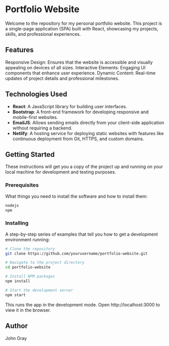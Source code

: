 # Portfolio Website
Welcome to the repository for my personal portfolio website. This project is a single-page application (SPA) built with React, showcasing my projects, skills, and professional experiences.

## Features
Responsive Design: Ensures that the website is accessible and visually appealing on devices of all sizes.
Interactive Elements: Engaging UI components that enhance user experience.
Dynamic Content: Real-time updates of project details and professional milestones.
## Technologies Used
- **React**: A JavaScript library for building user interfaces.
- **Bootstrap**: A front-end framework for developing responsive and mobile-first websites.
- **EmailJS**: Allows sending emails directly from your client-side application without requiring a backend.
- **Netlify**: A hosting service for deploying static websites with features like continuous deployment from Git, HTTPS, and custom domains.
## Getting Started
These instructions will get you a copy of the project up and running on your local machine for development and testing purposes.

### Prerequisites
What things you need to install the software and how to install them:

```bash
nodejs
npm
```


### Installing
A step-by-step series of examples that tell you how to get a development environment running:

```bash
# Clone the repository
git clone https://github.com/yourusername/portfolio-website.git

# Navigate to the project directory
cd portfolio-website

# Install NPM packages
npm install

# Start the development server
npm start
```
This runs the app in the development mode.
Open http://localhost:3000 to view it in the browser.

## Author
John Gray
